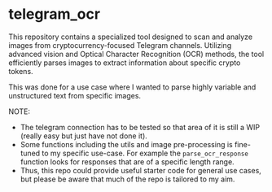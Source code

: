 # telegram_ocr
This repository contains a specialized tool designed to scan and analyze images from cryptocurrency-focused Telegram channels. Utilizing advanced vision and Optical Character Recognition (OCR) methods, the tool efficiently parses images to extract information about specific crypto tokens.

This was done for a use case where I wanted to parse highly variable and unstructured text from specific images.

NOTE:
- The telegram connection has to be tested so that area of it is still a WIP (really easy but just have not done it).
- Some functions including the utils and image pre-processing is fine-tuned to my specific use-case. For example the ```parse_ocr_response``` function looks for responses that are of a specific length range.
- Thus, this repo could provide useful starter code for general use cases, but please be aware that much of the repo is tailored to my aim.
